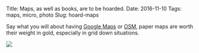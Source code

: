 Title: Maps, as well as books, are to be hoarded.
Date: 2016-11-10
Tags: maps, micro, photo
Slug: hoard-maps

Say what you will about having [Google Maps](https://maps.google.com) or [OSM](https://www.openstreetmap.org/), paper maps are worth their weight in gold, especially in grid down situations.

<img src="{static}/media/images/2016-11-10 hoard maps.jpg" class="align-center" loading="lazy" />
